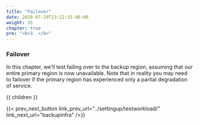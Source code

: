 ```yaml
---
title: "Failover"
date: 2020-07-29T13:22:15-06:00
weight: 35
chapter: true
pre: "<b>3. </b>"
---
```


### Failover

In this chapter, we'll test failing over to the backup region, assuming that our entire primary region is now unavailable.  Note that in reality you may need to failover if the primary region has experienced only a partial degradation of service.

{{ children }}

{{< prev_next_button link_prev_url="../settingup/testworkload/" link_next_url="backupinfra" />}}